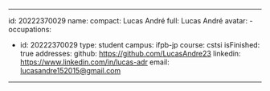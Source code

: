 ---
 id: 20222370029
 name:
   compact: Lucas André
   full: Lucas André
 avatar: -
 occupations:
 - id: 20222370029
   type: student
   campus: ifpb-jp
   course: cstsi
   isFinished: true
 addresses:
   github: https://github.com/LucasAndre23
   linkedin: https://www.linkedin.com/in/lucas-adr
   email: lucasandre152015@gmail.com
 ---
